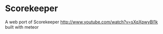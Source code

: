 Scorekeeper
===========

A web port of Scorekeeper http://www.youtube.com/watch?v=sXqXpwyBI1k built with meteor